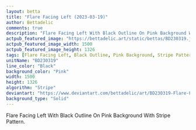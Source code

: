 ```yaml
---
layout: betta
title: "Flare Facing Left (2023-03-19)"
author: Bettadelic
comments: true
description: "Flare Facing Left With Black Outline On Pink Background With Stripe Pattern."
actpub_featured_image: "https://bettadelic.art/static/bettas/BD230319.jpg"
actpub_featured_image_width: 1500
actpub_featured_image_height: 1326
tags: [Flare Facing Left, Black Outline, Pink Background, Stripe Pattern, March 2023, Solid Background Pattern]
unitName: "BD230319"
line_color: "Black"
background_color: "Pink"
width: 1500
height: 1326
algorithm: "Stripe"
deviantart: "https://www.deviantart.com/bettadelic/art/BD230319-Flare-Facing-Left-2023-03-19-954344950"
background_type: "Solid"
---
```


Flare Facing Left With Black Outline On Pink Background With Stripe Pattern.
